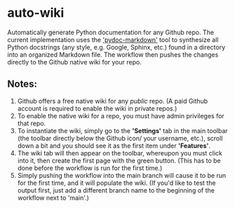 # auto-wiki
Automatically generate Python documentation for any Github repo. The current implementation uses the ['pydoc-markdown'](https://github.com/NiklasRosenstein/pydoc-markdown) tool to synthesize all Python docstrings (any style, e.g. Google, Sphinx, etc.) found in a directory into an organized Markdown file. The workflow then pushes the changes directly to the Github native wiki for your repo.

## Notes: 
1. Github offers a free native wiki for any *public* repo. (A paid Github account is required to enable the wiki in private repos.)
2. To enable the native wiki for a repo, you must have admin privileges for that repo.
3. To instantiate the wiki, simply go to the **'Settings'** tab in the main toolbar (the toolbar directly below the Github icon/ your username, etc.), scroll down a bit and you should see it as the first item under **'Features'**.
4. The wiki tab will then appear on the toolbar, whereupon you must click into it, then create the first page with the green button. (This has to be done before the workflow is run for the first time.)
5. Simply pushing the workflow into the main branch will cause it to be run for the first time, and it will populate the wiki. (If you'd like to test the output first, just add a different branch name to the beginning of the workflow next to 'main'.)
